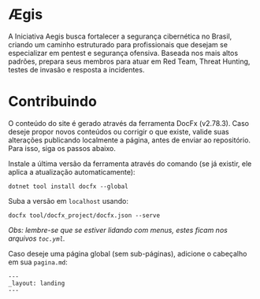 # Ægis
A Iniciativa Aegis busca fortalecer a segurança cibernética no Brasil, criando um caminho estruturado para profissionais 
que desejam se especializar em pentest e segurança ofensiva. Baseada nos mais altos padrões, prepara seus membros para atuar 
em Red Team, Threat Hunting, testes de invasão e resposta a incidentes.

# Contribuindo
O conteúdo do site é gerado através da ferramenta DocFx (v2.78.3). Caso deseje propor novos conteúdos ou corrigir o que 
existe, valide suas alterações publicando localmente a página, antes de enviar ao repositório. Para isso, siga os 
passos abaixo.

Instale a última versão da ferramenta através do comando (se já existir, ele aplica a atualização automaticamente):
```
dotnet tool install docfx --global
```
Suba a versão em `localhost` usando:
```
docfx tool/docfx_project/docfx.json --serve
```

_Obs: lembre-se que se estiver lidando com menus, estes ficam nos arquivos `toc.yml`._

Caso deseje uma página global (sem sub-páginas), adicione o cabeçalho em sua `pagina.md`:

```
---
_layout: landing
---
```